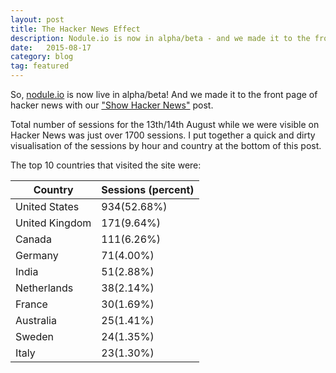 ```yaml
---
layout: post
title: The Hacker News Effect
description: Nodule.io is now in alpha/beta - and we made it to the front page of Hacker News!
date:   2015-08-17
category: blog
tag: featured
---
```


So, [nodule.io](https://www.nodule.io) is now live in alpha/beta! And we made it to the front page of hacker news with our ["Show Hacker News"](https://news.ycombinator.com/item?id=10053115) post.

Total number of sessions for the 13th/14th August while we were visible on Hacker News was just over 1700 sessions. I put together a quick and dirty visualisation of the sessions by hour and country at the bottom of this post.

The top 10 countries that visited the site were:

| Country | Sessions (percent) |
|---------|--------------------|
| United States | 934(52.68%) |
| United Kingdom | 171(9.64%) |
| Canada | 111(6.26%) |
| Germany | 71(4.00%) |
| India | 51(2.88%) |
| Netherlands | 38(2.14%) |
| France | 30(1.69%) |
| Australia | 25(1.41%) |
| Sweden | 24(1.35%) |
| Italy | 23(1.30%) |

<div markdown="0">
    <script type="text/javascript" src="https://www.google.com/jsapi"></script>
    <script type="text/javascript">
      google.load("visualization", "1", {packages:["geochart", "corechart"]});
      google.setOnLoadCallback(drawRegionsMap);

      function drawRegionsMap() {
        var rawData = /* Country, Day, Hour, Sessions */
          [["Argentina",13,11,1], ["Argentina",13,12,1], ["Argentina",13,14,2], ["Argentina",13,21,1], ["Argentina",14,3,1], ["Armenia",13,12,1], ["Australia",13,11,2], ["Australia",13,12,3], ["Australia",13,13,2], ["Australia",13,14,3], ["Australia",13,15,2], ["Australia",13,16,1], ["Australia",13,17,2], ["Australia",13,20,1], ["Australia",13,21,1], ["Australia",13,22,2], ["Australia",14,0,3], ["Australia",14,1,1], ["Australia",14,2,1], ["Australia",14,4,1], ["Austria",13,12,2], ["Austria",13,13,1], ["Austria",13,15,1], ["Austria",13,17,2], ["Austria",13,18,1], ["Bahamas",13,13,1], ["Belgium",13,12,1], ["Belgium",13,13,2], ["Belgium",13,14,3], ["Belgium",13,15,3], ["Belgium",13,16,2], ["Belgium",13,20,1], ["Brazil",13,12,8], ["Brazil",13,13,1], ["Brazil",13,14,1], ["Brazil",13,15,2], ["Brazil",13,16,2], ["Brazil",13,17,3], ["Brazil",13,19,1], ["Brazil",13,21,1], ["Brazil",14,0,1], ["Canada",13,11,2], ["Canada",13,12,13], ["Canada",13,13,9], ["Canada",13,14,10], ["Canada",13,15,27], ["Canada",13,16,19], ["Canada",13,17,13], ["Canada",13,18,4], ["Canada",13,19,1], ["Canada",13,20,1], ["Canada",13,21,1], ["Canada",13,22,4], ["Canada",13,23,2], ["Canada",14,0,1], ["Canada",14,1,2], ["Canada",14,2,1], ["Canada",14,5,1], ["Chile",13,15,1], ["Chile",13,16,1], ["China",13,13,1], ["China",13,14,2], ["China",14,5,1], ["China",14,6,1], ["China",14,11,1], ["Colombia",13,15,1], ["Colombia",13,21,1], ["Colombia",14,21,1], ["Croatia",13,11,1], ["Croatia",13,12,1], ["Croatia",13,13,3], ["Croatia",13,15,1], ["Cyprus",13,19,1], ["Czech Republic",13,12,2], ["Czech Republic",13,13,1], ["Czech Republic",13,14,2], ["Czech Republic",13,16,1], ["Czech Republic",14,11,1], ["Denmark",13,12,4], ["Denmark",13,13,3], ["Denmark",13,14,1], ["Denmark",13,15,2], ["Denmark",13,16,3], ["Estonia",13,12,1], ["Estonia",13,14,1], ["Ethiopia",13,14,1], ["Ethiopia",13,15,1], ["Finland",13,12,2], ["Finland",13,13,1], ["Finland",13,15,3], ["Finland",13,16,2], ["Finland",13,17,3], ["Finland",14,8,1], ["France",13,11,1], ["France",13,12,7], ["France",13,13,7], ["France",13,14,6], ["France",13,15,7], ["France",13,16,1], ["France",13,17,1], ["Germany",13,10,1], ["Germany",13,11,4], ["Germany",13,12,10], ["Germany",13,13,11], ["Germany",13,14,6], ["Germany",13,15,14], ["Germany",13,16,6], ["Germany",13,17,4], ["Germany",13,20,4], ["Germany",13,21,2], ["Germany",14,5,1], ["Germany",14,6,2], ["Germany",14,7,1], ["Germany",14,9,1], ["Germany",14,10,1], ["Germany",14,13,1], ["Germany",14,17,2], ["Greece",13,12,2], ["Greece",13,16,1], ["Hong Kong",13,12,2], ["Hong Kong",13,13,2], ["Hong Kong",13,17,1], ["Hong Kong",14,0,1], ["Hong Kong",14,2,1], ["Hong Kong",14,11,1], ["Hungary",13,12,1], ["Hungary",13,15,3], ["India",13,11,1], ["India",13,12,11], ["India",13,13,5], ["India",13,14,5], ["India",13,15,6], ["India",13,16,3], ["India",13,17,4], ["India",13,18,1], ["India",13,19,2], ["India",14,0,1], ["India",14,1,1], ["India",14,4,1], ["India",14,5,1], ["India",14,6,1], ["India",14,8,3], ["India",14,9,3], ["India",14,11,2], ["Indonesia",13,12,1], ["Indonesia",13,13,1], ["Indonesia",13,14,1], ["Indonesia",13,16,1], ["Indonesia",13,17,1], ["Indonesia",14,0,1], ["Ireland",13,12,1], ["Ireland",13,13,4], ["Ireland",13,14,1], ["Ireland",13,15,1], ["Ireland",13,16,1], ["Ireland",13,17,1], ["Ireland",13,21,2], ["Ireland",14,6,1], ["Israel",13,12,3], ["Israel",13,13,1], ["Israel",13,21,1], ["Israel",13,22,1], ["Italy",13,12,5], ["Italy",13,13,1], ["Italy",13,14,6], ["Italy",13,15,2], ["Italy",13,16,2], ["Italy",13,17,1], ["Italy",13,19,2], ["Italy",13,20,1], ["Italy",13,22,1], ["Italy",14,3,1], ["Italy",14,6,1], ["Japan",13,12,1], ["Japan",13,13,1], ["Japan",13,15,3], ["Japan",14,2,1], ["Japan",14,12,1], ["Latvia",13,15,1], ["Lithuania",13,11,1], ["Lithuania",13,14,1], ["Lithuania",13,15,1], ["Malaysia",13,13,1], ["Mexico",13,12,1], ["Mexico",13,14,1], ["Mexico",13,15,1], ["Mexico",13,16,1], ["Mexico",13,17,1], ["Mexico",14,2,1], ["Moldova",13,12,1], ["Morocco",13,12,1], ["Morocco",13,15,1], ["Morocco",13,21,1], ["Netherlands",13,12,6], ["Netherlands",13,13,5], ["Netherlands",13,14,5], ["Netherlands",13,15,5], ["Netherlands",13,16,6], ["Netherlands",13,17,2], ["Netherlands",13,18,1], ["Netherlands",13,19,1], ["Netherlands",13,20,1], ["Netherlands",13,21,1], ["Netherlands",13,22,1], ["Netherlands",14,0,1], ["Netherlands",14,6,1], ["Netherlands",14,7,1], ["Netherlands",14,19,1], ["New Zealand",13,10,1], ["New Zealand",13,20,1], ["New Zealand",13,21,2], ["Norway",13,11,1], ["Norway",13,12,1], ["Norway",13,14,1], ["Norway",13,15,1], ["Norway",13,16,2], ["Norway",13,17,1], ["Norway",13,22,1], ["Pakistan",13,13,1], ["Peru",13,12,1], ["Philippines",13,13,1], ["Philippines",13,15,1], ["Poland",13,12,1], ["Poland",13,13,5], ["Poland",13,14,1], ["Poland",13,15,2], ["Poland",13,16,1], ["Poland",13,21,1], ["Portugal",13,12,1], ["Portugal",13,14,2], ["Portugal",13,17,1], ["Portugal",13,21,1], ["Romania",13,13,1], ["Romania",13,16,1], ["Romania",13,18,1], ["Romania",14,6,1], ["Russia",13,10,1], ["Russia",13,12,1], ["Russia",13,15,3], ["Russia",13,16,1], ["Russia",13,17,3], ["Russia",14,9,1], ["Serbia",13,14,1], ["Serbia",13,17,1], ["Serbia",14,18,1], ["Singapore",13,10,1], ["Singapore",13,12,2], ["Singapore",13,13,1], ["Singapore",13,16,2], ["Singapore",14,1,1], ["Slovakia",13,13,1], ["Slovenia",13,13,1], ["Slovenia",13,15,1], ["South Africa",13,12,4], ["South Africa",13,14,3], ["South Africa",13,15,1], ["South Africa",13,19,1], ["South Africa",14,5,1], ["South Korea",13,18,1], ["South Korea",14,7,1], ["Spain",13,13,4], ["Spain",13,14,3], ["Spain",13,15,2], ["Spain",13,16,1], ["Spain",13,17,1], ["Spain",13,19,3], ["Spain",13,21,1], ["Spain",13,22,1], ["Spain",14,7,1], ["Sweden",13,11,1], ["Sweden",13,12,4], ["Sweden",13,13,5], ["Sweden",13,14,4], ["Sweden",13,15,2], ["Sweden",13,16,2], ["Sweden",13,17,1], ["Sweden",13,20,1], ["Sweden",13,21,1], ["Sweden",14,0,1], ["Sweden",14,8,1], ["Sweden",14,13,1], ["Switzerland",13,12,2], ["Switzerland",13,13,2], ["Switzerland",13,15,1], ["Switzerland",13,16,1], ["Switzerland",13,23,1], ["Taiwan",13,8,1], ["Taiwan",13,12,2], ["Taiwan",13,13,1], ["Taiwan",13,14,2], ["Taiwan",13,16,2], ["Taiwan",14,1,1], ["Thailand",13,13,1], ["Thailand",13,20,1], ["Trinidad & Tobago",13,14,1], ["Turkey",13,12,2], ["Turkey",13,13,2], ["Turkey",13,14,2], ["Turkey",13,15,2], ["Turkey",14,0,1], ["Turkey",14,8,1], ["Turkey",14,9,1], ["Uganda",13,13,1], ["Ukraine",13,12,2], ["United Arab Emirates",13,15,2], ["United Kingdom",13,11,6], ["United Kingdom",13,12,41], ["United Kingdom",13,13,33], ["United Kingdom",13,14,17], ["United Kingdom",13,15,30], ["United Kingdom",13,16,13], ["United Kingdom",13,17,5], ["United Kingdom",13,18,1], ["United Kingdom",13,19,4], ["United Kingdom",13,21,4], ["United Kingdom",13,22,1], ["United Kingdom",13,23,1], ["United Kingdom",14,8,6], ["United Kingdom",14,11,1], ["United Kingdom",14,12,4], ["United Kingdom",14,14,1], ["United Kingdom",14,16,1], ["United Kingdom",14,17,1], ["United Kingdom",14,18,1], ["United States",13,10,2], ["United States",13,11,11], ["United States",13,12,94], ["United States",13,13,119], ["United States",13,14,136], ["United States",13,15,150], ["United States",13,16,124], ["United States",13,17,109], ["United States",13,18,22], ["United States",13,19,26], ["United States",13,20,27], ["United States",13,21,14], ["United States",13,22,12], ["United States",13,23,10], ["United States",14,0,11], ["United States",14,1,9], ["United States",14,2,11], ["United States",14,3,4], ["United States",14,4,5], ["United States",14,5,2], ["United States",14,6,3], ["United States",14,7,1], ["United States",14,8,1], ["United States",14,9,3], ["United States",14,10,1], ["United States",14,11,2], ["United States",14,12,4], ["United States",14,13,3], ["United States",14,14,3], ["United States",14,15,3], ["United States",14,16,2], ["United States",14,17,1], ["United States",14,18,2], ["United States",14,19,2], ["United States",14,20,1], ["United States",14,21,3], ["United States",14,23,1], ["Vietnam",13,12,1], ["Vietnam",13,17,1], ["Vietnam",13,18,1], ["Vietnam",14,3,1]]

        var dailyData = rawData.reduce(function(data, row) {
            if(!data[row[1]]) {
              data[row[1]] = { hourlyData: {} };
            }
            if(!data[row[1]].hourlyData[row[2]]) {
              data[row[1]].hourlyData[row[2]] = [["Country", "Color", "Sessions"]];
            }
            data[row[1]].hourlyData[row[2]].push([row[0], Math.log(row[3]), row[3]]);
            return data;
          }, {});

        var options = {
          bar: {groupWidth: "95%"},
          legend: { position: "none" },
          width: "100%",
          height: 300
        };

        var barChart = new google.visualization.ColumnChart(document.getElementById("chart_div"));

        var day = 13;
        var hour = 0;
        var chart = null;

        var mapChart = new google.visualization.GeoChart(document.getElementById('regions_div'));          

        var maxValue = rawData.reduce(function(max, row) {
          return Math.max(max, Math.log(row[3]));
        }, 0);
        var options = { colorAxis : {minValue: 0, maxValue: maxValue, colors: ['#f5f5f5', '#FFAA00']},
                        // sizeAxis: { minValue: 50, maxValue: maxValue },
                        defaultColor: '#f5f5f5',
                        legend: 'none',
                        width: "100%"
                        // displayMode: 'markers'
                      };

        function drawCurrentChart() {
          console.log(day, hour);
          var hourlyData = dailyData[day].hourlyData[hour] ? dailyData[day].hourlyData[hour] : [["Country", "Color", "Sessions"], ["United States", 0, 0]];
          var data = google.visualization.arrayToDataTable(hourlyData);

          var sessions = 0;
          for(var i = 1; i < hourlyData.length; i++) {
            sessions += hourlyData[i][2]
          }

          document.getElementById('map_title').innerText = "August " + day + ", " + hour + " GMT, Sessions: " + sessions;

          mapChart.draw(data, options);

          var sessionsByHour = [["Time","Sessions", { role: "style" }]]
          for(var d=13; d<=14; d++) {
            for(var h = 0; h<24; h++) {
              var hourlyData = dailyData[d].hourlyData[h] ? dailyData[d].hourlyData[h] : [];
              sessionsByHour.push([d+" Aug, " + h + " GMT", 
                hourlyData.slice(1).reduce(function(sum, row) { return sum + row[2] }, 0),
                hour==h && day == d ?  "color: #FFAA00" : "color: #0000FF" ]);
            }
          }
          var data = google.visualization.arrayToDataTable(sessionsByHour);
          var view = new google.visualization.DataView(data);
          view.setColumns([0, 1, 2]);
          barChart.draw(view, options);

          hour = hour +1;
          if(hour > 23) {
            hour = 0;
            day = day + 1;
            if(day > 14) {
              day = 13;
            }
          }
        }
        window.setInterval(drawCurrentChart, 200);
      }
    </script>
    <h1 id=map_title></h1>
    <div id="chart_div" style="width: 100%; height: 300px;"></div>
    <div id="regions_div" style="width: 100%; height: 500px;"></div>
</div>